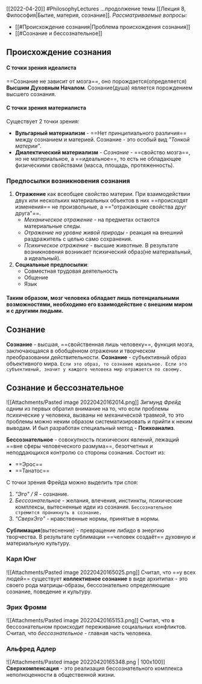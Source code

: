 [[2022-04-20]]
#PhilosophyLectures 
...продолжение темы [[Лекция 8, Философия|Бытие, материя, сознание]].
*Рассматриваемые вопросы:*
- [[#Происхождение сознания|Проблема происхождения сознания]]
- [[#Сознание и бессознательное]]

## Происхождение сознания
#### С точки зрения идеалиста
==Сознание не зависит от мозга==, оно порождается(определяется) **Высшим Духовным Началом**. Сознание(душа) является порождением высшего сознания.

#### С точки зрения материалиста
Существует 2 точки зрения:
- **Вульгарный материализм** - ==Нет принципиального различия== между сознанием и материей. Сознание - это особый вид *"Тонкой материи"*.
- **Диалектический материализм** - *Сознание* - ==свойство мозга==, но не материальное, а ==идеальное==, то есть не обладающее физическими свойствами (масса, площадь, протяженность).

### Предпосылки возникновения сознания
1) **Отражение** как всеобщее свойство материи. При взаимодействии двух или нескольких материальных объектов в них ==происходят изменения== не произвольные, а =="отражающие свойства друг друга"==.
	- *Механическое отражение* - на предметах остаются материальные следы.
	- *Отражение на уровне живой природы* - реакция на внешний раздражитель с целью само сохранения. 
	- *Психическое отражение* - высшие  животные. В результате возникновения возникает психический образ(не материальный, а идеальный).
2) **Социальные предпосылки**:
	- Совместная трудовая деятельность
	- Общение
	- Язык

#### Таким образом, мозг человека обладает лишь потенциальными возможностями, необходимо его взаимодействие с внешним миром и с другими людьми.

## Сознание
**Сознание** - высшая, ==свойственная лишь человеку==, функция мозга, заключающаяся в обобщённом отражении и творческом преобразовании действительности.
**Сознание** - субъективный образ объективного мира. 
	`Если это образ, то сознание идеальное. Если это субъективный, значит у каждого человека мир отражается по своему. `

## Сознание и бессознательное
![[Attachments/Pasted image 20220420162014.png]]     *Зигмунд Фрейд* одним из первых обратил  внимание на то, что если проблемы психические у человека, вызваны не механической травмой, то это проблемы можно неким образом систематизировать и прийти к неким выводам. И был разработан специальный метод - **Психоанализ**.

**Бессознательное** - совокупность психических явлений, лежащий ==вне сферы человеческого размума==, безотчетных и неподдающихся контролю со стороны сознания. Состоит из:
- ==Эрос==
- ==Танатос==

С точки зрения Фрейда можно выделить три слоя:
1) *"Эго" / Я* - сознание.
2) *Бессознательное* - желания, влечения, инстинкты, психические комплексы, вытесненные идеи из сознания. `Бессознательное стремится проникнуть в сознание. `
3) *"СверхЭго"* - нравственные нормы, принятые в нормы.

**Сублимация**(вытеснение) - превращение *либидо* в энергию творчества. В результате сублимации ==человек создаёт== духовную и материальную культуру.

### Карл Юнг
![[Attachments/Pasted image 20220420165025.png]]       Считал, что ==у всех людей== существует **коллективное сознание** в виде архитипах - это своего рода матрицы-образы, бессознательно определяющие сознание, поведение и культуру.

### Эрих Фромм
![[Attachments/Pasted image 20220420165153.png]]        Считал, что в бессознательном происходит переживание социальных конфликтов. Считал, что *бессознательное* - главная часть человека.

### Альфред Адлер
![[Attachments/Pasted image 20220420165348.png | 100x100]]
**Сверхкомпенсация** - это реализация бессознательного комплекса неполноценности в общественной жизни.
